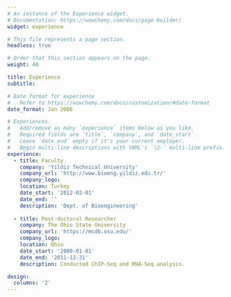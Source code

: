 ```yaml
---
# An instance of the Experience widget.
# Documentation: https://wowchemy.com/docs/page-builder/
widget: experience

# This file represents a page section.
headless: true

# Order that this section appears on the page.
weight: 40

title: Experience
subtitle:

# Date format for experience
#   Refer to https://wowchemy.com/docs/customization/#date-format
date_format: Jan 2006

# Experiences.
#   Add/remove as many `experience` items below as you like.
#   Required fields are `title`, `company`, and `date_start`.
#   Leave `date_end` empty if it's your current employer.
#   Begin multi-line descriptions with YAML's `|2-` multi-line prefix.
experience:
  - title: Faculty
    company: 'Yildiz Technical University'
    company_url: 'http://www.bioeng.yildiz.edu.tr/'
    company_logo: 
    location: Turkey
    date_start: '2012-02-01'
    date_end: ''
    description: 'Dept. of Bioengineering'
        
  - title: Post-doctoral Researcher
    company: The Ohio State University
    company_url: 'https://mcdb.osu.edu/'
    company_logo: 
    location: Ohio
    date_start: '2008-01-01'
    date_end: '2011-12-31'
    description: Conducted ChIP-Seq and RNA-Seq analysis.

design:
  columns: '2'
---
```

